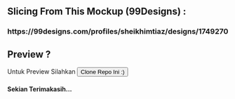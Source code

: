 <h2>Slicing From This Mockup (99Designs) :</h2> 
<h3>https://99designs.com/profiles/sheikhimtiaz/designs/1749270</h3>
<h2>Preview ? </h2>
Untuk Preview Silahkan <button>Clone Repo Ini :)</button>
<h4>Sekian Terimakasih...</h4>
